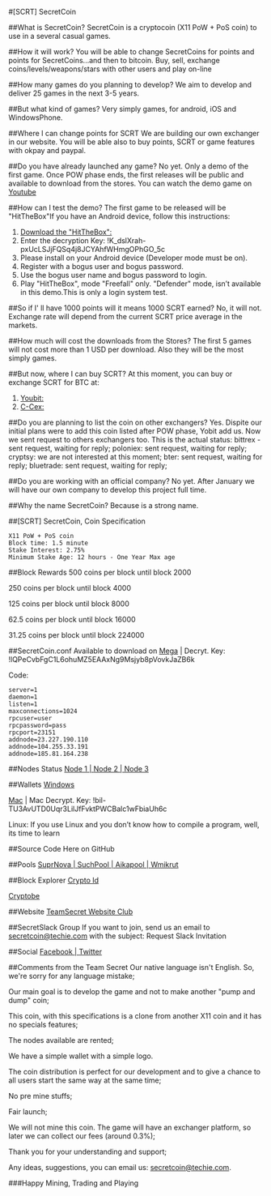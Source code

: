#[SCRT] SecretCoin

##What is SecretCoin?
SecretCoin is a cryptocoin (X11 PoW + PoS coin) to use in a several casual games.

##How it will work?
You will be able to change SecretCoins for points and points for SecretCoins...and then to bitcoin.
Buy, sell, exchange coins/levels/weapons/stars with other users and play on-line

##How many games do you planning to develop?
We aim to develop and deliver 25 games in the next 3-5 years.

##But what kind of games?
Very simply games, for android, iOS and WindowsPhone.

##Where I can change points for SCRT
We are building our own exchanger in our website.
You will be able also to buy points, SCRT or game features with okpay and paypal.

##Do you have already launched any game?
No yet. Only a demo of the first game. Once POW phase ends, the first releases will be public and available to download from the stores.
You can watch the demo game on [Youtube](https://www.youtube.com/watch?v=sxpN1-Z6_mU&feature=youtu.be)

##How can I test the demo?
The first game to be released will be "HitTheBox"If you have an Android device, follow this instructions:

1. [Download the "HitTheBox":](https://mega.nz/#!cAcTTZCb) 
2. Enter the decryption Key: !K_dslXrah-pxUcLSJjFQSq4j8JCYAhfWHmgOPhGO_5c
3. Please install on your Android device (Developer mode must be on).
4. Register with a bogus user and bogus password.
5. Use the bogus user name and bogus password to login.
6. Play "HitTheBox", mode "Freefall" only. "Defender" mode, isn’t available in this demo.This is only a login system test.

##So if I' ll have 1000 points will it means 1000 SCRT earned?
No, it will not. Exchange rate will depend from the current SCRT price average in the markets.

##How much will cost the downloads from the Stores?
The first 5 games will not cost more than 1 USD per download. Also they will be the most simply games.

##But now, where I can buy SCRT?
At this moment, you can buy or exchange SCRT for BTC at:

1. [Youbit:](https://yobit.net/en/trade/SCRT/BTC#7D) 
2. [C-Cex:](https://c-cex.com/?p=scrt-btc)

##Do you are planning to list the coin on other exchangers?
Yes. Dispite our initial plans were to add this coin listed after POW phase, Yobit add us.
Now we sent request to others exchangers too. This is the actual status:
bittrex - sent request, waiting for reply;
poloniex: sent request, waiting for reply;
cryptsy: we are not interested at this moment;
bter: sent request, waiting for reply;
bluetrade: sent request, waiting for reply;

##Do you are working with an official company?
No yet. After January we will have our own company to develop this project full time.

##Why the name SecretCoin?
Because is a strong name.

##[SCRT] SecretCoin, Coin Specification
```
X11 PoW + PoS coin
Block time: 1.5 minute
Stake Interest: 2.75%
Minimum Stake Age: 12 hours - One Year Max age
```

##Block Rewards
500 coins per block until block 2000

250 coins per block until block 4000

125 coins per block until block 8000

62.5 coins per block until block 16000

31.25 coins per block until block 224000


##SecretCoin.conf
Available to download on [Mega](https://mega.nz/#!1NFwTBZI) | Decryt. Key: !lQPeCvbFgC1L6ohuMZ5EAAxNg9Msjyb8pVovkJaZB6k

Code:
```
server=1
daemon=1
listen=1
maxconnections=1024
rpcuser=user
rpcpassword=pass
rpcport=23151
addnode=23.227.190.110
addnode=104.255.33.191
addnode=185.81.164.238
```

##Nodes Status
[Node 1 | ](https://bitnodes.net/node/23-227-190-110/)
[Node 2 | ](https://bitnodes.net/node/104-255-33-191/)
[Node 3](https://bitnodes.net/node/185-81-164-238/)

##Wallets
[Windows](https://mega.nz/#!Ex80TTQT!TV5XHD0lsuE0n7ohW7yv5sJGs1Ohqpr64rn3LDGe2Qg)

[Mac](https://mega.nz/#!9Y1F2SAL) | Mac Decrypt. Key: !bil-TU3AvUTD0Uqr3LilJfFvktPWCBalc1wFbiaUh6c

Linux: If you use Linux and you don’t know how to compile a program, well, its time to learn

##Source Code
Here on GitHub

##Pools
[SuprNova | ](https://scrt.suprnova.cc/)
[SuchPool | ](https://www.suchpool.pw/scrt/)
[Aikapool | ](https://aikapool.com/scrt/)
[Wmikrut](http://wmikrut.com/)

##Block Explorer
[Crypto Id](https://chainz.cryptoid.info/scrt/)

[Cryptobe](http://cryptobe.com/chain/SecretCoin)

##Website
[TeamSecret Website Club](https://www.secretcoin.club)

##SecretSlack Group
If you want to join, send us an email to secretcoin@techie.com with the subject: Request Slack Invitation

##Social
[Facebook | ](https://www.facebook.com/Secret-Coin-1631582977121900/?fref=nf)
[Twitter](https://twitter.com/SecretCoinDevs)

##Comments from the Team Secret
Our native language isn't English. So, we're sorry for any language mistake;

Our main goal is to develop the game and not to make another "pump and dump" coin;

This coin, with this specifications is a clone from another X11 coin and it has no specials features;

The nodes available are rented;

We have a simple wallet with a simple logo.

The coin distribution is perfect for our development and to give a chance to all users start the same way at the same time;

No pre mine stuffs;

Fair launch;

We will not mine this coin. The game will have an exchanger platform, so later we can collect our fees (around 0.3%);

Thank you for your understanding and support;

Any ideas, suggestions, you can email us: secretcoin@techie.com.

###Happy Mining, Trading and Playing
